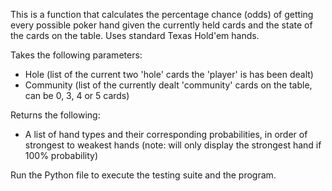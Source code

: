 This is a function that calculates the percentage chance (odds) of getting every possible poker hand given the currently held cards and the state of the cards on the table. Uses standard Texas Hold'em hands.

Takes the following parameters:
- Hole (list of the current two 'hole' cards the 'player' is has been dealt)
- Community (list of the currently dealt 'community' cards on the table, can be 0, 3, 4 or 5 cards)

Returns the following:
- A list of hand types and their corresponding probabilities, in order of strongest to weakest hands (note: will only display the strongest hand if 100% probability)

Run the Python file to execute the testing suite and the program.
